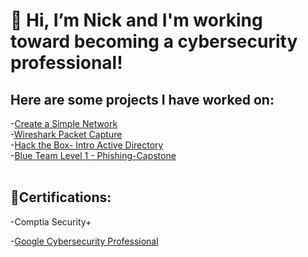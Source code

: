<h1> 👋 Hi, I’m Nick and I'm working toward becoming a cybersecurity professional!</h1>
<h2>Here are some projects I have worked on:</h2>

-[Create a Simple Network](https://github.com/Ntopo1/Build-a-home-netwrok-with-Cisco-packet-tracer/blob/main/README.md)
<br />
-[Wireshark Packet Capture](https://github.com/Ntopo1/Wireshark)
<br />
-[Hack the Box- Intro Active Directory](https://github.com/Ntopo1/Active-Directory-HTB/tree/main)
<br />
-[Blue Team Level 1 - Phishing-Capstone](https://github.com/Ntopo1/BTL1-Phishing-Capstone/blob/main/README.md)
<br />
<br />
<h2>📃Certifications:</h2>
-Comptia Security+
<br />

-[Google Cybersecurity Professional](https://coursera.org/share/81d412b244d151519b6c93ce9f2aba51)

  


<!---
Ntopo1/Ntopo1 is a ✨ special ✨ repository because its `README.md` (this file) appears on your GitHub profile.
You can click the Preview link to take a look at your changes.
--->
